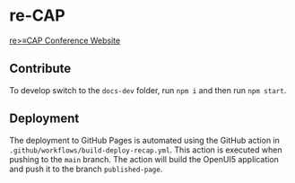 # re-CAP

[re>≡CAP Conference Website](https://sapmentors.github.io/reCAP/)

## Contribute

To develop switch to the `docs-dev` folder, run `npm i` and then run `npm start`.

## Deployment

The deployment to GitHub Pages is automated using the GitHub action in `.github/workflows/build-deploy-recap.yml`. This action is executed when pushing to the `main` branch. The action will build the OpenUI5 application and push it to the branch `published-page`.

